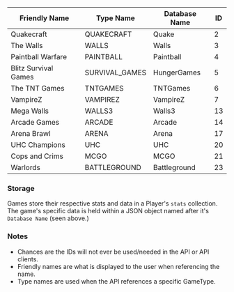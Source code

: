 | Friendly Name         | Type Name       | Database Name | ID            |
| -------------         | -------------   | ------------- | ------------- |
| Quakecraft            | QUAKECRAFT      | Quake         | 2             |
| The Walls             | WALLS           | Walls         | 3             |
| Paintball Warfare     | PAINTBALL       | Paintball     | 4             |
| Blitz Survival Games  | SURVIVAL_GAMES  | HungerGames   | 5             |
| The TNT Games         | TNTGAMES        | TNTGames      | 6             |
| VampireZ              | VAMPIREZ        | VampireZ      | 7             |
| Mega Walls            | WALLS3          | Walls3        | 13            |
| Arcade Games          | ARCADE          | Arcade        | 14            |
| Arena Brawl           | ARENA           | Arena         | 17            |
| UHC Champions         | UHC             | UHC           | 20            |
| Cops and Crims        | MCGO            | MCGO          | 21            |
| Warlords              | BATTLEGROUND    | Battleground  | 23            |

### Storage
Games store their respective stats and data in a Player's `stats` collection. The game's specific data is held within a JSON object named after it's `Database Name` (seen above.)

### Notes
* Chances are the IDs will not ever be used/needed in the API or API clients.
* Friendly names are what is displayed to the user when referencing the name.
* Type names are used when the API references a specific GameType.

